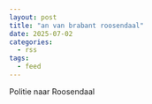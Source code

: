 ```yaml
---
layout: post
title: "an van brabant roosendaal"
date: 2025-07-02
categories: 
  - rss
tags: 
  - feed
---
```


Politie naar Roosendaal
